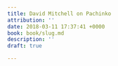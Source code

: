 ```yaml
---
title: David Mitchell on Pachinko
attribution: ''
date: 2018-03-11 17:37:41 +0000
book: book/slug.md
description: ''
draft: true

---
```

